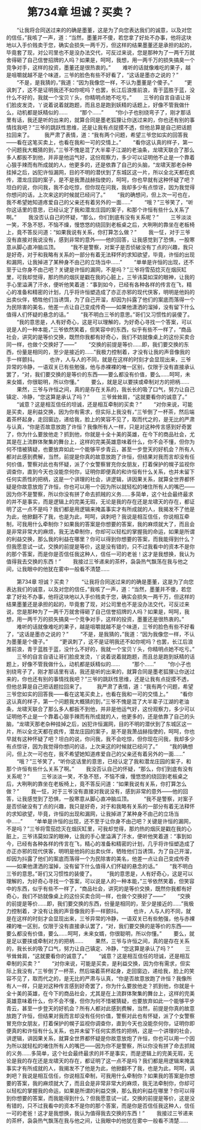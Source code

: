 # 　　第734章 坦诚？买卖？
　　“让我将合同送过来的的确是墨董，这是为了向您表达我们的诚意，以及对您的信任，”我咳了一声，道：“当然，墨董并不傻，若您拿了好处不办事，他将这块地以入手价贱卖于您，确实会损失一两千万，但这样的结果墨董还是承担的起的，毕竟套了现，对公司里也不是没办法交代，可反过来说，您是那种为了一两千万就舍得砸了自己信誉招牌的人吗？如果是，呵呵，我想，用一两千万的损失搞臭一个竞争对手，这样的投资，墨董还是很热衷的。”
　　难听的话就像难吃的果子，越是咀嚼就越不是个味道，三爷的脸色有些不好看了，“这话是墨亦之说的？”
　　“不是，是我猜的，”我道：“因为我像您一样，不认为墨董是个傻子。”
　　“更讽刺了，这不是证明我还不如你呢吗？也罢，长江后浪推前浪，青于蓝胜于蓝，没什么不好的，我就一个宝贝丫头，你精明点她不吃亏。”
　　三爷的自言自语让哥们脸皮发烫，丫说着说着就跑题，而且总是跑到妖精的话题上，好像不管我做什么，动机都是妖精似的……
　　“那个……”
　　“你小子也别绕弯子了，刚才那话里有话，我还是听的出来的，就算合同是墨老狐狸让你送过来的，你也还有别的事情找我吧？”三爷的跳跃性思维，还是让我有点捉摸不透，但他总算是自己把话题拉回来了。
　　我严肃了表情，道：“我有两个问题，希望三爷您如实的回答我——看在这笔买卖上，也看在我和一可的交情上。”
　　“看你这认真的样子，第一个问题我大概猜的到，”三爷不愧是混了大半辈子江湖的老油条，龙啸天联合了那么多人都扳不到他，并非是他运气好，这份观察力，多少可以证明他不止是一个靠着心狠手辣而有所成就的人，他更多的，还是依靠了自己的头脑，“龙啸天那老杂种挂掉之后，凶犯许恒漏网，目的不明的潜伏到了东城区这一片，所以全北天都在疯传，潜龙庄园的案子，是不是我萧战赫指使的，呵呵，你也早就有这种怀疑了吧？坦白的说，你问我，我不会吃惊，但你现在问我，我却多少有点惊讶，因为我觉得你想问的话，上次来这的时候就已经问了。”
　　“我的确想问，但上次一可也在，我不希望她知道疼爱自己的父亲还有着另外的一面……”
　　“哦？”三爷笑了，“听你这话里的意思，已经认定了我和潜龙庄园的案子，和那个许恒有些什么关系了啊。”
　　我没否认自己的怀疑，“那么，你们到底有没有关系呢？”
　　三爷淡淡一笑，不急不怒，不恼不燥，慢悠悠的绕回到老板桌之后，大咧咧的靠坐在老板椅上，竟不答反问道：“如果我说有关系，你打算怎么做？”
　　我一怔，对于三爷没有直接对我说没有，感到非常的意外——他的回答，让我感觉到了恐惧，一股寒意从脚心直冲脑瓜顶。
　　“我不是警察，对案子是否侦破没有丁点的兴趣，我只是好奇，对于和我略有关系的一部分有着无法释怀的求知欲望，毕竟，许恒的出现和漏网，让我掉进了某种身不由己的立场当中……”
　　“单单是许恒的出现，还不至于让你身不由己吧？关键是许恒的漏网，不是吗？”三爷将雪茄捻灭在烟灰缸里，可我却觉得，那灼热的烟灰是戳在我的心脏上，三爷讳莫如深的眼神，让我的手心里溢满了汗水，便听他笑着道：“事到如今，已经有各种各样的传言在飞，精心的准备和精密的计划，几乎将许恒塑造成了亦正亦邪的现代侠客，明明是他妈的出卖伙伴，牺牲他们当诱饵，为了自己开溜，却因为抖露了他们的案底而落得一个为民除害的美名，他差一点让自己变成传奇——如果他潇洒的溜掉，没有留下什么值得人们怀疑的悬念的话。”
　　“我不明白三爷的意思。”哥们又习惯性的装傻了。
　　“我的意思是，人有好奇心，这是可以理解的，为好奇心寻找一个答案，可以说是人的一种本能，”三爷依然笑着，但笑容中的东西，似乎有些不一样了，“商品社会，讲究的是等价交换，既然你我都有好奇心，我们不妨就像桌上的这份买卖合同一样，也做个交换好了——”
　　“交换的前提是等价……即，我们要交换的东西，份量是相同的，至少是接近的……”我极力控制着，才没有让我的声音像我的手一样颤抖。
　　也许，人与人的不同，就是在这样的时刻才会显现出来，三爷异常的冷静，一语双关已有些勉强，他与赤裸裸的唯一区别，仅限于没有直接承认罢了，“对，我们要交换的是等价的东西——要么都没有价值，要么……呵呵，未来女婿，你很聪明，所以你懂。”
　　要么，就是足以要挟或牵制对方的把柄……
　　果然，三爷与许恒之间，真的是存在关系的，我长长的吸了口气，努力让自己镇定、冷静，“您这算是承认了吗？”
　　三爷耸耸肩，“这就要看你的诚意了。”
　　“诚意？这是相互信任的坦诚，还是相互牵制的买卖？”
　　“对你来说，可能是买卖，是利益交换，因为你有需求，但实际上我没有，”三爷倒了一杯茶，然后端着茶杯起身，走回窗边，递给我，脸上的笑容不见了，取而代之的，是无比的严肃与认真，“你是否故意放跑了许恒？我像所有人一样，只是对这种传言感到好奇罢了，你为什么要放他走？抓到他，你就是十全十美的英雄，在今下的商品社会，尤其是在上流群体聚集的舞台上，这样的完美英雄意味着什么，你不会不懂，但你为何不惜被猜疑，也要放弃如此一个能够平步青云，甚至一步登天的好机会？所有人都对此感到费解，当然，前提是你真的故意放跑了许恒，但结果对我而言却没有任何价值，警察对此也有怀疑，派了个女警察冒充你女朋友，打着保护的幌子监视你调查你，直到今天也没能奈何你，证明你即便真的和许恒有什么关系，也并未留下任何实质性的把柄，这是一个讲理的社会，讲逻辑，讲因果关系，就算全世界都怀疑是你故意放炮了许恒，你也可以用一个因为所以就轻松的堵住所有人的嘴巴——因为你不是警察，所以你没有拼了命去抓贼的义务……多简单，这个社会最终最求的并不是事实，而是逻辑上的完美无瑕，无论是我的存在还是龙啸天的存在，都证明了这一点不是吗？我们都是用逻辑来掩盖事实才有所成就的人，我揭发不了他是为此，他掀翻不了我，也是为此，呵呵，讽刺吧？我说是相互信任，你说相互牵制，可我用什么牵制你？如果我的答案是你想要的答案，我的麻烦就大了，而且会是非常非常大的麻烦，我无法牵制你，你却可以轻松的掌握我的命运，如果是所谓的利益交换，那么我的利益在哪里？你可以得到你想要的答案，而我能得到什么？但我愿意试一试，交换的前提是等价，这是没有错的，只不过我看中的资本不是你的那个答案，而是你是否信任我这种人，信任一可的老爸！这才是我想换，我认为值得我去交换的东西！”
　　我接过三爷递来的茶杯，袅袅热气飘荡在我与他之间，让我眼中的他犹在雾中一般看不清楚……

　　第734章 坦诚？买卖？
　　“让我将合同送过来的的确是墨董，这是为了向您表达我们的诚意，以及对您的信任，”我咳了一声，道：“当然，墨董并不傻，若您拿了好处不办事，他将这块地以入手价贱卖于您，确实会损失一两千万，但这样的结果墨董还是承担的起的，毕竟套了现，对公司里也不是没办法交代，可反过来说，您是那种为了一两千万就舍得砸了自己信誉招牌的人吗？如果是，呵呵，我想，用一两千万的损失搞臭一个竞争对手，这样的投资，墨董还是很热衷的。”
　　难听的话就像难吃的果子，越是咀嚼就越不是个味道，三爷的脸色有些不好看了，“这话是墨亦之说的？”
　　“不是，是我猜的，”我道：“因为我像您一样，不认为墨董是个傻子。”
　　“更讽刺了，这不是证明我还不如你呢吗？也罢，长江后浪推前浪，青于蓝胜于蓝，没什么不好的，我就一个宝贝丫头，你精明点她不吃亏。”
　　三爷的自言自语让哥们脸皮发烫，丫说着说着就跑题，而且总是跑到妖精的话题上，好像不管我做什么，动机都是妖精似的……
　　“那个……”
　　“你小子也别绕弯子了，刚才那话里有话，我还是听的出来的，就算合同是墨老狐狸让你送过来的，你也还有别的事情找我吧？”三爷的跳跃性思维，还是让我有点捉摸不透，但他总算是自己把话题拉回来了。
　　我严肃了表情，道：“我有两个问题，希望三爷您如实的回答我——看在这笔买卖上，也看在我和一可的交情上。”
　　“看你这认真的样子，第一个问题我大概猜的到，”三爷不愧是混了大半辈子江湖的老油条，龙啸天联合了那么多人都扳不到他，并非是他运气好，这份观察力，多少可以证明他不止是一个靠着心狠手辣而有所成就的人，他更多的，还是依靠了自己的头脑，“龙啸天那老杂种挂掉之后，凶犯许恒漏网，目的不明的潜伏到了东城区这一片，所以全北天都在疯传，潜龙庄园的案子，是不是我萧战赫指使的，呵呵，你也早就有这种怀疑了吧？坦白的说，你问我，我不会吃惊，但你现在问我，我却多少有点惊讶，因为我觉得你想问的话，上次来这的时候就已经问了。”
　　“我的确想问，但上次一可也在，我不希望她知道疼爱自己的父亲还有着另外的一面……”
　　“哦？”三爷笑了，“听你这话里的意思，已经认定了我和潜龙庄园的案子，和那个许恒有些什么关系了啊。”
　　我没否认自己的怀疑，“那么，你们到底有没有关系呢？”
　　三爷淡淡一笑，不急不怒，不恼不燥，慢悠悠的绕回到老板桌之后，大咧咧的靠坐在老板椅上，竟不答反问道：“如果我说有关系，你打算怎么做？”
　　我一怔，对于三爷没有直接对我说没有，感到非常的意外——他的回答，让我感觉到了恐惧，一股寒意从脚心直冲脑瓜顶。
　　“我不是警察，对案子是否侦破没有丁点的兴趣，我只是好奇，对于和我略有关系的一部分有着无法释怀的求知欲望，毕竟，许恒的出现和漏网，让我掉进了某种身不由己的立场当中……”
　　“单单是许恒的出现，还不至于让你身不由己吧？关键是许恒的漏网，不是吗？”三爷将雪茄捻灭在烟灰缸里，可我却觉得，那灼热的烟灰是戳在我的心脏上，三爷讳莫如深的眼神，让我的手心里溢满了汗水，便听他笑着道：“事到如今，已经有各种各样的传言在飞，精心的准备和精密的计划，几乎将许恒塑造成了亦正亦邪的现代侠客，明明是他妈的出卖伙伴，牺牲他们当诱饵，为了自己开溜，却因为抖露了他们的案底而落得一个为民除害的美名，他差一点让自己变成传奇——如果他潇洒的溜掉，没有留下什么值得人们怀疑的悬念的话。”
　　“我不明白三爷的意思。”哥们又习惯性的装傻了。
　　“我的意思是，人有好奇心，这是可以理解的，为好奇心寻找一个答案，可以说是人的一种本能，”三爷依然笑着，但笑容中的东西，似乎有些不一样了，“商品社会，讲究的是等价交换，既然你我都有好奇心，我们不妨就像桌上的这份买卖合同一样，也做个交换好了——”
　　“交换的前提是等价……即，我们要交换的东西，份量是相同的，至少是接近的……”我极力控制着，才没有让我的声音像我的手一样颤抖。
　　也许，人与人的不同，就是在这样的时刻才会显现出来，三爷异常的冷静，一语双关已有些勉强，他与赤裸裸的唯一区别，仅限于没有直接承认罢了，“对，我们要交换的是等价的东西——要么都没有价值，要么……呵呵，未来女婿，你很聪明，所以你懂。”
　　要么，就是足以要挟或牵制对方的把柄……
　　果然，三爷与许恒之间，真的是存在关系的，我长长的吸了口气，努力让自己镇定、冷静，“您这算是承认了吗？”
　　三爷耸耸肩，“这就要看你的诚意了。”
　　“诚意？这是相互信任的坦诚，还是相互牵制的买卖？”
　　“对你来说，可能是买卖，是利益交换，因为你有需求，但实际上我没有，”三爷倒了一杯茶，然后端着茶杯起身，走回窗边，递给我，脸上的笑容不见了，取而代之的，是无比的严肃与认真，“你是否故意放跑了许恒？我像所有人一样，只是对这种传言感到好奇罢了，你为什么要放他走？抓到他，你就是十全十美的英雄，在今下的商品社会，尤其是在上流群体聚集的舞台上，这样的完美英雄意味着什么，你不会不懂，但你为何不惜被猜疑，也要放弃如此一个能够平步青云，甚至一步登天的好机会？所有人都对此感到费解，当然，前提是你真的故意放跑了许恒，但结果对我而言却没有任何价值，警察对此也有怀疑，派了个女警察冒充你女朋友，打着保护的幌子监视你调查你，直到今天也没能奈何你，证明你即便真的和许恒有什么关系，也并未留下任何实质性的把柄，这是一个讲理的社会，讲逻辑，讲因果关系，就算全世界都怀疑是你故意放炮了许恒，你也可以用一个因为所以就轻松的堵住所有人的嘴巴——因为你不是警察，所以你没有拼了命去抓贼的义务……多简单，这个社会最终最求的并不是事实，而是逻辑上的完美无瑕，无论是我的存在还是龙啸天的存在，都证明了这一点不是吗？我们都是用逻辑来掩盖事实才有所成就的人，我揭发不了他是为此，他掀翻不了我，也是为此，呵呵，讽刺吧？我说是相互信任，你说相互牵制，可我用什么牵制你？如果我的答案是你想要的答案，我的麻烦就大了，而且会是非常非常大的麻烦，我无法牵制你，你却可以轻松的掌握我的命运，如果是所谓的利益交换，那么我的利益在哪里？你可以得到你想要的答案，而我能得到什么？但我愿意试一试，交换的前提是等价，这是没有错的，只不过我看中的资本不是你的那个答案，而是你是否信任我这种人，信任一可的老爸！这才是我想换，我认为值得我去交换的东西！”
　　我接过三爷递来的茶杯，袅袅热气飘荡在我与他之间，让我眼中的他犹在雾中一般看不清楚……
